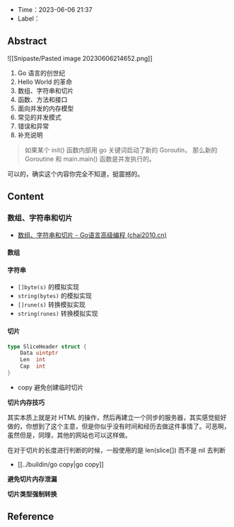 - Time：2023-06-06 21:37
- Label：

## Abstract

![[Snipaste/Pasted image 20230606214652.png]]

1. Go 语言的创世纪
2. Hello World 的革命
3. 数组、字符串和切片
4. 函数、方法和接口
5. 面向并发的内存模型
6. 常见的并发模式
7. 错误和异常
8. 补充说明

> 如果某个 init() 函数内部用 go 关键词启动了新的 Goroutin， 那么新的 Goroutine 和 main.main() 函数是并发执行的。

可以的，确实这个内容你完全不知道，挺震撼的。

## Content

### 数组、字符串和切片

- [数组、字符串和切片 - Go语言高级编程 (chai2010.cn)](https://chai2010.cn/advanced-go-programming-book/ch1-basic/ch1-03-array-string-and-slice.html#131-%E6%95%B0%E7%BB%84)

#### 数组

#### 字符串

- `[]byte(s)` 的模拟实现
- `string(bytes)` 的模拟实现
- `[]rune(s)` 转换模拟实现
- `string(runes)` 转换模拟实现

#### 切片

```go
type SliceHeader struct {
    Data uintptr
    Len  int
    Cap  int
}
```

- copy 避免创建临时切片

**切片内存技巧**

其实本质上就是对 HTML 的操作，然后再建立一个同步的服务器，其实感觉挺好做的，你想到了这个主意，但是你似乎没有时间和经历去做这件事情了。可恶啊，虽然但是，同理，其他的网站也可以这样做。

在对于切片的长度进行判断的时候，一般使用的是 len(slice[]) 而不是 nil 去判断

- [[../buildin/go copy|go copy]]

**避免切片内存泄漏**

**切片类型强制转换**

## Reference
